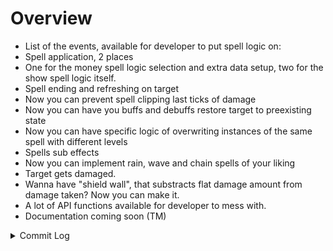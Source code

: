 
# Overview
- List of the events, available for developer to put spell logic on:
- Spell application, 2 places
- One for the money spell logic selection and extra data setup, two for the  show  spell logic itself.
- Spell ending and refreshing on target
- Now you can prevent spell clipping last ticks of damage
- Now you can have you buffs and debuffs restore target to preexisting state
- Now you can have specific logic of overwriting instances of the same spell with different levels
- Spells sub effects
- Now you can implement rain, wave and chain spells of your liking
- Target gets damaged.
- Wanna have "shield wall", that substracts flat damage amount from damage taken? Now you can make it.
- A lot of API functions available for developer to mess with. 
- Documentation coming soon (TM)
  
<details>
  <summary>Commit Log</summary>
  
- Fixed rain of fire (UnSchtalch)
- Conservation handler fixed (UnSchtalch)
- Minor Fixes with Spell Registration ID Mismatches (muddykat-tech)
- Fireshield fix (UnSchtalch)
- On-hit hook disabled Fixed deal damage hook and some debug info (UnSchtalch)
- Fix wrong registration for fireshield (UnSchtalch)
- Makefile fix (UnSchtalch)
- Implemented Foundation for On Hit Hook (muddykat-tech)
- Hypnotize deal damage trigger register (UnSchtalch)
- Handler registration enabled. (UnSchtalch)
- Deal Damage handler registration. TODO: implement hypnotize handlers (UnSchtalch)
- Feign Death and Mana shield handlers done (UnSchtalch)
- Parsed through 'getManaCurrent, subMana, figureSetNewJob' Created a Wrapper to access Spell ID from Spell Index, Modified damage hook to pack spell index into the 2D (muddykat-tech)
- Death Grasp and feedback done Need passthrough to implement manashield Need passthrough to implement feign death (UnSchtalch)
- Conservation handler and fix for signature of FigureTryClearCheckSpellsBeforeJob2 function (UnSchtalch)
- Elemental and white magic shield handling (UnSchtalch)
- Work on dmg handlers started. Muddy, we DO need to pass spell_id down the line. (UnSchtalch)
- Second part of the deal damage fix (UnSchtalch)
- Fix return value for the deal damage hook (UnSchtalch)
- modified the damage handler input arguments to include the flags 'is_spell_damage', 'param_5', 'vry_unknown_6' (muddykat-tech)
- Implemented Deal Damage Phase System to allow the order of spell damage modification, untested (muddykat-tech)
- Merge branch 'master' of https://github.com/muddykat-tech/Spellforce-Spell-Framework (muddykat-tech)
- Menu Hook Attribute changed to include 'no_caller_saved_registers' (muddykat-tech)
- Fixed damage hook and multi-stage hooks crash (UnSchtalch)
- Menu hook fixed (UnSchtalch)
- Damage Hook Foundational Work (muddykat-tech)
- Damage hook compilation options (UnSchtalch)
- Merge branch 'master' of https://github.com/muddykat-tech/Spellforce-Spellframework.git (UnSchtalch)
- Damage hook itself is done, function with hook logic - is not. Correct addreses for enrty and return set up (UnSchtalch)
- Finished Changing Variable Convention to use g_ and s_ for global and static indications (muddykat-tech)
- Merge branch 'master' of https://github.com/muddykat-tech/Spellforce-Spell-Framework (muddykat-tech)
- Notating Global Variables with g_ prefix and Static Variables with s_ (WIP) (muddykat-tech)
- Refresh handlers register End spell bug fix typo fix (UnSchtalch)
- Finished Spelltype Registration with new Method (muddykat-tech)
- added more spells from vanilla to new registration method (muddykat-tech)
- Vanilla Spell Rework (muddykat-tech)
- separated console hook into it's own folder (muddykat-tech)
- Restructure of Internal Data Hook Initialization (muddykat-tech)
- Updated Comments (muddykat-tech)
- Fixed issues with makefile and git hook, no need for updating it now! (muddykat-tech)
- Separated Hooks into their own files, made a neat spinner for the make file (muddykat-tech)
- label location update (muddykat-tech)
- Cleaned up some logging functions and commented code (muddykat-tech)
- Cleaned up Menu Hook (muddykat-tech)
- More Polish to New Start Menu Label (muddykat-tech)
- Working Label Hook for Main Menu (muddykat-tech)
- Default handler fix (UnSchtalch)
- Update sf_spellrefresh_handlers.cpp (UnSchtalch)
- Cases 0x34..0x63 and bug fixes (UnSchtalch)
- Special refresh cases 0x04..0x32, renamed 0x17 to pestilence WARINING: Removed "onSpellRemove" call from the default case for 1st block. DO NOT PUT THIS IN PRODUCTION (UnSchtalch)
- Minor Refactor for Vanilla Registration, Domination Refresh Handlers Added (muddykat-tech)
- Refresh Handler Additions (muddykat-tech)
- Hook for Spell Refresh Complete, Handlers still WIP (muddykat-tech)
- Basic Foundation for Spell Refresh, not hooked yet (muddykat-tech)
- Pass through for  getSpellIndexOfType (UnSchtalch)
- Everything working, but debuff is not consumed. (UnSchtalch)
- Hook added Shit ain't working (UnSchtalch)
- Fixed Registration Issues with Sub Effects (muddykat-tech)
- Mostly passed through all stuff required (UnSchtalch)
- Added a few comments (muddykat-tech)
- Basic Work on Deal Damage Hook (muddykat-tech)
- Extra Comments in Damage Deal Hook (muddykat-tech)
- Hooked Deal Damage Func, Updated Variable in SF_CGDEffect to use SF_CGdSpell to avoid conversion warnings (muddykat-tech)
- Registry for multi-stage spells. Not tested (UnSchtalch)
- Common and elemental chain handlers. (UnSchtalch)
- Include effectAPI and handlers to be compilable (UnSchtalch)
- Multistage handling, step 2. Writing handlers. (UnSchtalch)
- Structures refactor, 1st step of multi-stage spells. (UnSchtalch)
- Add Spell to Figure function passthrough (UnSchtalch)
- Compile-time fix (UnSchtalch)
- Feet of clay registered too (UnSchtalch)
- Proper registration for block 1 end handlers (UnSchtalch)
- Futher Registration of Spell End Handlers (muddykat-tech)
- Fixed Minor Bug in Conflict Detection (muddykat-tech)
- Registered More Spell End Handlers (muddykat-tech)
- Registered More Spell End Handlers (muddykat-tech)
- Modified create-examples batch file to also move files to a single folder in root called 'examples-bin' (muddykat-tech)
- Added Hook Scripts to ensure project compiles before commit or push (muddykat-tech)
- Code Formatting (muddykat-tech)
- Improved Conflict Detection (muddykat-tech)
- Refactor of Mod Initialization and Registration (muddykat-tech)
- Very Large Registration System Rework, in progress, but functional (muddykat-tech)
- Minor Cleanup (muddykat-tech)
- Removed redundent wrappers for end spell handlers (muddykat-tech)
- Logging Structure Implemented (muddykat-tech)
- Another typo fix (UnSchtalch)
- Eternity handler. mutation left. (UnSchtalch)
- Typo in Fight speed fixed + feet of clay handler (D2) is done. Mutation and eternity. (UnSchtalch)
- Block one mostly done, eternity, feet of clay, mutation left (UnSchtalch)
- Implemented Function Parse and Sanitization for mod info (muddykat-tech)
- Implemented Mod Descriptors for easier debugging (muddykat-tech)
- Added end spell handlers for blocks 6 -> 0xda (muddykat-tech)
- Slow fighting and dexterity end handlers (UnSchtalch)
- Setup for End Handler Blocks - 0x6 -> 0xda (muddykat-tech)
- Exploration of GUI Functions, Rough idea of where to go, but not function at the moment (muddykat-tech)
- Dirty, but working Menu Trigger Hook (muddykat-tech)
- Menu Hook Testing (muddykat-tech)
- inablitiy handler (UnSchtalch)
- Implemented Mod Counting during Mod Loading Phase, can be used later for displaying mod information (muddykat-tech)
- Main Menu Loading Trigger Hooks (WIP) (muddykat-tech)
- Suffocation Handler (UnSchtalch)
- Finished Spellend Hook (muddykat-tech)
- removed redundent OutputDebugStringA calls inside log functions in wrappers (muddykat-tech)
- Working console print (UnSchtalch)
- spell_end hook setup (UnSchtalch)
- Console Log fix (UnSchtalch)
- Modified Spelltype Replacement Warning (muddykat-tech)
- Split out remaining wrapper functions from sf_hooks.c into sf_wrappers.c (muddykat-tech)
- Updated Examples and TestMod with API Changes (muddykat-tech)
- Internal Code Convention Rework (wip) (muddykat-tech)
- Internal Code Style Partial Refactor + Spell End Registration and Handlers (muddykat-tech)
- Fixed warning on signed / unsigned issue with addBonusMultToStatistic Wrapper (muddykat-tech)
- Internal Restructure and fixed some missing declare functions from merge (muddykat-tech)
- Merged Examples (muddykat-tech)
- Large API Refactor (muddykat-tech)
- Some more fixes in handlers Retention/Brilliance Handlers (UnSchtalch)
- Strength and agi buff spell end handlers (UnSchtalch)
- Quick patch (variable declaration) (muddykat-tech)
- Add quickness, weaken, inflex, quicken (UnSchtalch)
- Slowness and decay handler (UnSchtalch)
- Untested implementation of building iterator initial functions (init and SetPointers) (muddykat-tech)
- A bit more handling mess Gotta remove excessive handlers from end_registry.h tomorrow (UnSchtalch)
- Initial work on RefreshSpell and EndSpell handling (UnSchtalch)
- Fixed getXData usage. Now properly works (UnSchtalch)
- Basic Start for Building Iterator, WIP (muddykat-tech)
- Minor clean up for forward compat (UnSchtalch)
- Moved persisent aoe to new example, restored old code (UnSchtalch)
- Proper FX handling for targets hit (UnSchtalch)
- Corrected wrong function pointers (UnSchtalch)
- Fixed usage of wrong get/set/addTo functions in code (UnSchtalch)
- Fixed interval issues. Spell doesn't end (UnSchtalch)
- Partially working AoE persistent spell. Gotta fix spell ending and tick handling. Muddy, I do need your input here. (UnSchtalch)
- BuildingToolBox:DealDamage (UnSchtalch)
- Small cleanup (UnSchtalch)
- Wrapper Functions for Figure Iterator and Untested Dispose Function (muddykat-tech)
- Passed through check for friend or for Now targets are affected propely (UnSchtalch)
- Update api (UnSchtalch)
- AOE Spell working, but requires more fine-tunning (UnSchtalch)
- AOE spell complete. But not working (UnSchtalch)
- Fix null pointer crash Setup iteration through figures. (UnSchtalch)
- Re-ident + passthrough of CGdSpell::getTargetsRectangle (UnSchtalch)
- DOT spell effect testing (muddykat-tech)
- Reformat and iterator rewrite (UnSchtalch)
- Added Param Names to Declared functions (muddykat-tech)
- Improved SFSF Logging (muddykat-tech)
- Setup for AOE instant example (UnSchtalch)
</details>
